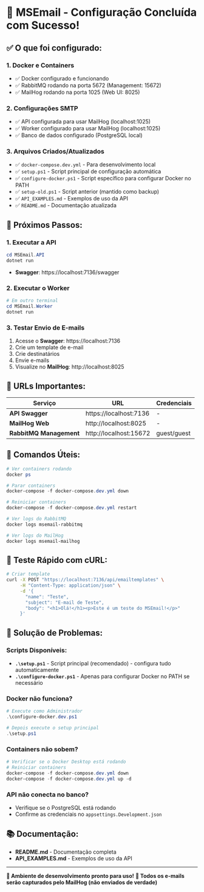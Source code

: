 # 🎉 MSEmail - Configuração Concluída com Sucesso!

## ✅ O que foi configurado:

### 1. **Docker e Containers**
- ✅ Docker configurado e funcionando
- ✅ RabbitMQ rodando na porta 5672 (Management: 15672)
- ✅ MailHog rodando na porta 1025 (Web UI: 8025)

### 2. **Configurações SMTP**
- ✅ API configurada para usar MailHog (localhost:1025)
- ✅ Worker configurado para usar MailHog (localhost:1025)
- ✅ Banco de dados configurado (PostgreSQL local)

### 3. **Arquivos Criados/Atualizados**
- ✅ `docker-compose.dev.yml` - Para desenvolvimento local
- ✅ `setup.ps1` - Script principal de configuração automática
- ✅ `configure-docker.ps1` - Script específico para configurar Docker no PATH
- ✅ `setup-old.ps1` - Script anterior (mantido como backup)
- ✅ `API_EXAMPLES.md` - Exemplos de uso da API
- ✅ `README.md` - Documentação atualizada

## 🚀 Próximos Passos:

### 1. **Executar a API**
```powershell
cd MSEmail.API
dotnet run
```
- **Swagger**: https://localhost:7136/swagger

### 2. **Executar o Worker**
```powershell
# Em outro terminal
cd MSEmail.Worker
dotnet run
```

### 3. **Testar Envio de E-mails**
1. Acesse o **Swagger**: https://localhost:7136
2. Crie um template de e-mail
3. Crie destinatários
4. Envie e-mails
5. Visualize no **MailHog**: http://localhost:8025

## 🔗 URLs Importantes:

| Serviço | URL | Credenciais |
|---------|-----|-------------|
| **API Swagger** | https://localhost:7136 | - |
| **MailHog Web** | http://localhost:8025 | - |
| **RabbitMQ Management** | http://localhost:15672 | guest/guest |

## 📝 Comandos Úteis:

```powershell
# Ver containers rodando
docker ps

# Parar containers
docker-compose -f docker-compose.dev.yml down

# Reiniciar containers
docker-compose -f docker-compose.dev.yml restart

# Ver logs do RabbitMQ
docker logs msemail-rabbitmq

# Ver logs do MailHog
docker logs msemail-mailhog
```

## 🧪 Teste Rápido com cURL:

```bash
# Criar template
curl -X POST "https://localhost:7136/api/emailtemplates" \
     -H "Content-Type: application/json" \
     -d '{
       "name": "Teste",
       "subject": "E-mail de Teste",
       "body": "<h1>Olá!</h1><p>Este é um teste do MSEmail!</p>"
     }'
```

## 🔧 Solução de Problemas:

### Scripts Disponíveis:
- **`.\setup.ps1`** - Script principal (recomendado) - configura tudo automaticamente
- **`.\configure-docker.ps1`** - Apenas para configurar Docker no PATH se necessário

### Docker não funciona?
```powershell
# Execute como Administrador
.\configure-docker.dev.ps1

# Depois execute o setup principal
.\setup.ps1
```

### Containers não sobem?
```powershell
# Verificar se o Docker Desktop está rodando
# Reiniciar containers
docker-compose -f docker-compose.dev.yml down
docker-compose -f docker-compose.dev.yml up -d
```

### API não conecta no banco?
- Verifique se o PostgreSQL está rodando
- Confirme as credenciais no `appsettings.Development.json`

## 📚 Documentação:

- **README.md** - Documentação completa
- **API_EXAMPLES.md** - Exemplos de uso da API

---

**🎯 Ambiente de desenvolvimento pronto para uso!**
**📧 Todos os e-mails serão capturados pelo MailHog (não enviados de verdade)**
